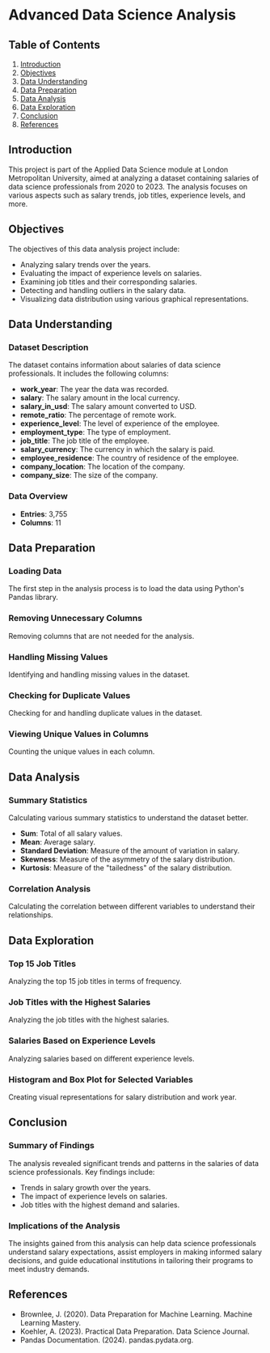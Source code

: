 # Advanced Data Science Analysis

## Table of Contents
1. [Introduction](#introduction)
2. [Objectives](#objectives)
3. [Data Understanding](#data-understanding)
4. [Data Preparation](#data-preparation)
5. [Data Analysis](#data-analysis)
6. [Data Exploration](#data-exploration)
7. [Conclusion](#conclusion)
8. [References](#references)

## Introduction

This project is part of the Applied Data Science module at London Metropolitan University, aimed at analyzing a dataset containing salaries of data science professionals from 2020 to 2023. The analysis focuses on various aspects such as salary trends, job titles, experience levels, and more.

## Objectives

The objectives of this data analysis project include:

- Analyzing salary trends over the years.
- Evaluating the impact of experience levels on salaries.
- Examining job titles and their corresponding salaries.
- Detecting and handling outliers in the salary data.
- Visualizing data distribution using various graphical representations.

## Data Understanding

### Dataset Description

The dataset contains information about salaries of data science professionals. It includes the following columns:

- **work_year**: The year the data was recorded.
- **salary**: The salary amount in the local currency.
- **salary_in_usd**: The salary amount converted to USD.
- **remote_ratio**: The percentage of remote work.
- **experience_level**: The level of experience of the employee.
- **employment_type**: The type of employment.
- **job_title**: The job title of the employee.
- **salary_currency**: The currency in which the salary is paid.
- **employee_residence**: The country of residence of the employee.
- **company_location**: The location of the company.
- **company_size**: The size of the company.

### Data Overview

- **Entries**: 3,755
- **Columns**: 11

## Data Preparation

### Loading Data

The first step in the analysis process is to load the data using Python's Pandas library.

### Removing Unnecessary Columns

Removing columns that are not needed for the analysis.

### Handling Missing Values

Identifying and handling missing values in the dataset.

### Checking for Duplicate Values

Checking for and handling duplicate values in the dataset.

### Viewing Unique Values in Columns

Counting the unique values in each column.

## Data Analysis

### Summary Statistics

Calculating various summary statistics to understand the dataset better.

- **Sum**: Total of all salary values.
- **Mean**: Average salary.
- **Standard Deviation**: Measure of the amount of variation in salary.
- **Skewness**: Measure of the asymmetry of the salary distribution.
- **Kurtosis**: Measure of the "tailedness" of the salary distribution.

### Correlation Analysis

Calculating the correlation between different variables to understand their relationships.

## Data Exploration

### Top 15 Job Titles

Analyzing the top 15 job titles in terms of frequency.

### Job Titles with the Highest Salaries

Analyzing the job titles with the highest salaries.

### Salaries Based on Experience Levels

Analyzing salaries based on different experience levels.

### Histogram and Box Plot for Selected Variables

Creating visual representations for salary distribution and work year.

## Conclusion

### Summary of Findings

The analysis revealed significant trends and patterns in the salaries of data science professionals. Key findings include:

- Trends in salary growth over the years.
- The impact of experience levels on salaries.
- Job titles with the highest demand and salaries.

### Implications of the Analysis

The insights gained from this analysis can help data science professionals understand salary expectations, assist employers in making informed salary decisions, and guide educational institutions in tailoring their programs to meet industry demands.

## References

- Brownlee, J. (2020). Data Preparation for Machine Learning. Machine Learning Mastery.
- Koehler, A. (2023). Practical Data Preparation. Data Science Journal.
- Pandas Documentation. (2024). pandas.pydata.org.

